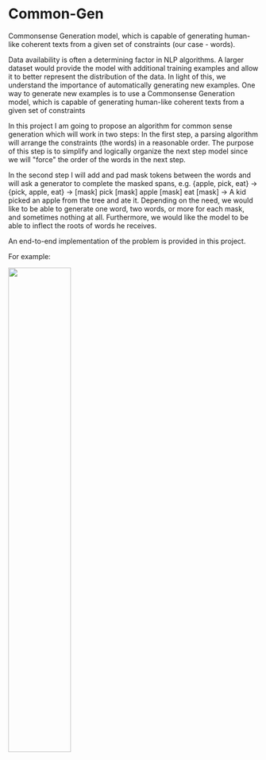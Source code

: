 # Common-Gen
Commonsense Generation model, which is capable of generating human-like coherent texts from a given set of constraints (our case - words).

Data availability is often a determining factor in NLP algorithms. A larger dataset would provide the model with additional training examples and allow it to better represent the distribution of the data. In light of this, we understand the importance of automatically generating new examples.
One way to generate new examples is to use a Commonsense Generation model, which is capable of generating human-like coherent texts from a given set of constraints

In this project I am going to propose an algorithm for common sense generation which will work in two steps:
In the first step, a parsing algorithm will arrange the constraints (the words) in a reasonable order. The purpose of this step is to simplify and logically organize the next step model since we will "force" the order of the words in the next step.

In the second step I will add and pad mask tokens between the words and will ask a generator to complete the masked spans, e.g. {apple, pick, eat} → {pick, apple, eat} → [mask] pick [mask] apple [mask] eat [mask] →  A kid picked an apple from the tree and ate it. Depending on the need, we would like to be able to generate one word, two words, or more for each mask, and sometimes nothing at all. Furthermore, we would like the model to be able to inflect the roots of words he receives.

An end-to-end implementation of the problem is provided in this project.

For example:

<img src="https://user-images.githubusercontent.com/111754948/205605450-6c911976-422a-414d-bb7e-3b6c3c5429b5.png" width=50% height=50%>

